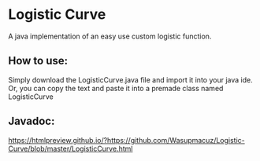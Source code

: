 # Logistic Curve
A java implementation of an easy use custom logistic function.
## How to use:
Simply download the LogisticCurve.java file and import it into your java ide. <br>Or, you can copy the text and paste it into a premade class named LogisticCurve
## Javadoc:
https://htmlpreview.github.io/?https://github.com/Wasupmacuz/Logistic-Curve/blob/master/LogisticCurve.html
